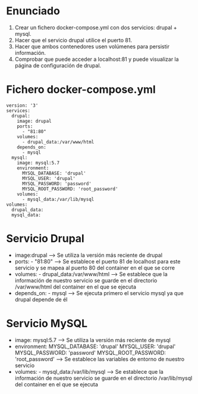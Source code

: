 # Enunciado #
1. Crear un fichero docker-compose.yml con dos servicios: drupal + mysql.
2. Hacer que el servicio drupal utilice el puerto 81.
3. Hacer que ambos contenedores usen volúmenes para persistir información.
4. Comprobar que puede acceder a localhost:81 y puede visualizar la página de configuración de drupal.
# Fichero docker-compose.yml #
```
version: '3'
services:
  drupal:
    image: drupal
    ports:
      - "81:80"
    volumes:
      - drupal_data:/var/www/html
    depends_on:
      - mysql
  mysql:
    image: mysql:5.7
    environment:
      MYSQL_DATABASE: 'drupal'
      MYSQL_USER: 'drupal'
      MYSQL_PASSWORD: 'password'
      MYSQL_ROOT_PASSWORD: 'root_password'
    volumes:
      - mysql_data:/var/lib/mysql
volumes:
  drupal_data:
  mysql_data:
```
# Servicio Drupal #
- image:drupal --> Se utiliza la versión más reciente de drupal
- ports: - "81:80" --> Se establece el puerto 81 de localhost para este servicio y se mapea al puerto 80 del container en el que se corre
- volumes: - drupal_data:/var/www/html  --> Se establece que la información de nuestro servicio se guarde en el directorio /var/www/html del container en el que se ejecuta
- depends_on: - mysql --> Se ejecuta primero el servicio mysql ya que drupal depende de él

# Servicio MySQL #
- image: mysql:5.7 --> Se utiliza la versión más reciente de mysql
- environment: MYSQL_DATABASE: 'drupal' MYSQL_USER: 'drupal' MYSQL_PASSWORD: 'password' MYSQL_ROOT_PASSWORD: 'root_password' --> Se establece las variables de entorno de nuestro servicio
- volumes: - mysql_data:/var/lib/mysql --> Se establece que la información de nuestro servicio se guarde en el directorio /var/lib/mysql del container en el que se ejecuta
